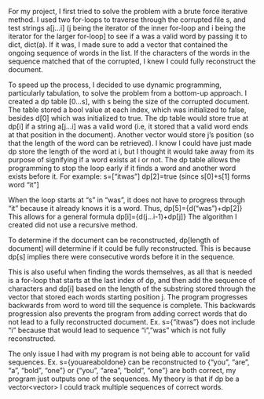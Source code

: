 For my project, I first tried to solve the problem with a brute force iterative method. I used two for-loops to traverse through the corrupted file s, and test strings a[j…i] (j being the iterator of the inner 
for-loop and i being the iterator for the larger for-loop] to see if a was a valid word by passing it to dict, dict(a). If it was, I made sure to add a vector that contained the ongoing sequence of words in the list. 
If the characters of the words in the sequence matched that of the corrupted, I knew I could fully reconstruct the document.

To speed up the process, I decided to use dynamic programming, particularly tabulation, to solve the problem from a bottom-up approach. I created a dp table [0…s], with s being the size of the corrupted document.
The table stored a bool value at each index, which was initialized to false, besides d[0] which was initialized to true. The dp table would store true at dp[i] if a string a[j…i] was a valid word (i.e, it stored that a valid word ends at that position in the document).
Another vector would store j’s position (so that the length of the word can be retrieved). I know I could have just made dp store the length of the word at i, but I thought it would take away from its purpose of signifying if
a word exists at i or not. The dp table allows the programming to stop the loop early if it finds a word and another word exists before it. For example:
s=[“itwas”]
dp[2]=true (since s[0]+s[1] forms word “it”]

When the loop starts at  “s” in “was”, it does not have to progress through “it” because it already knows it is a word. Thus, dp[5]={d(“was”)+dp[2]}
This allows for a general formula dp[i]={d(j…i-1)+dp[j]}
The algorithm I created did not use a recursive method.

To determine if the document can be reconstructed, dp[length of document] will determine if it could be fully reconstructed. This is because dp[s] implies there were consecutive words before it in the sequence.

This is also useful when finding the words themselves, as all that is needed is a for-loop that starts at the last index of dp, and then add the sequence of characters and dp[i] based on the length of 
the substring stored through the vector that stored each words starting position j. The program progresses backwards from word to word till the sequence is complete. This backwards progression also prevents
the program from adding correct words that do not lead to a fully reconstructed document.
Ex.
s={“itwas”} does not include “i” because that would lead to sequence “i”,”was” which is not fully reconstructed.

The only issue I had with my program is not being able to account for valid sequences.
Ex.
s={youareaboldone} can be reconstructed to {“you”, “are”, “a”, “bold”, “one”} or {“you”, “area”, “bold”, “one”} are both correct, 
my program just outputs one of the sequences. My theory is that if dp be a vector<vector<bool>> I could track multiple sequences of correct words.
